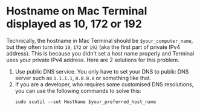 # Hostname on Mac Terminal displayed as 10, 172 or 192

Technically, the hostname in Mac Terminal should be `$your_computer_name`, but they often turn into `10`, `172` or `192` (aka the first part of private IPv4 address). This is because you didn't set a host name properly and Terminal uses your private IPv4 address. Here are 2 solutions for this problem.

1. Use public DNS service. You only have to set your DNS to public DNS server such as `1.1.1.1`, `8.8.8.8` or something like that.
2. If you are a developer, who requires some customised DNS resolutions, you can use the following commands to solve this:
   ```shell
   sudo scutil --set HostName $your_preferred_host_name
   ```